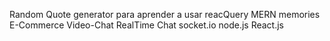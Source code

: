 Random Quote generator para aprender a usar reacQuery
MERN memories
E-Commerce
Video-Chat
RealTime Chat socket.io node.js React.js
